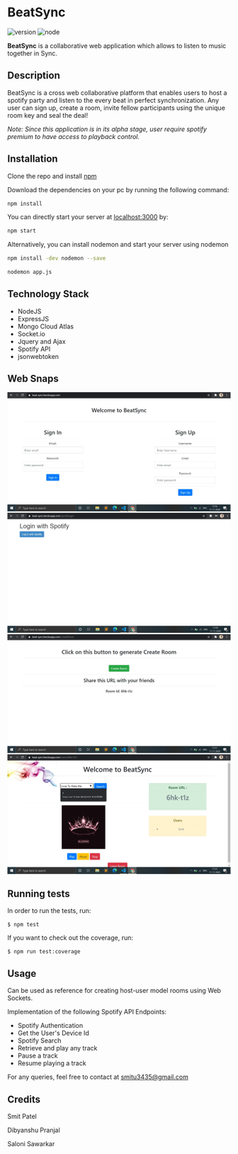 # BeatSync
![version](https://img.shields.io/badge/version-1.2.0-brightgreen) 
![node](https://img.shields.io/badge/node-12.4.0-blueviolet)

**BeatSync** is a collaborative web application which allows to listen to music together in Sync.

## Description
BeatSync is a cross web collaborative platform that enables users to host a spotify party and listen to the every beat in perfect synchronization.
Any user can sign up, create a room, invite fellow participants using the unique room key and seal the deal!

_Note: Since this application is in its alpha stage, user require spotify premium to have access to playback control._ 

## Installation
Clone the repo and install [npm](https://docs.npmjs.com/downloading-and-installing-node-js-and-npm)

Download the dependencies on your pc by running the following command:
```bash
npm install
```

You can directly start your server at [localhost:3000](localhost:3000) by:
```bash
npm start
```
Alternatively, you can install nodemon and start your server using nodemon

```bash
npm install -dev nodemon --save
```

```bash
nodemon app.js
```

## Technology Stack
* NodeJS
* ExpressJS
* Mongo Cloud Atlas
* Socket.io
* Jquery and Ajax
* Spotify API
* jsonwebtoken

## Web Snaps
![Home](public/assets/home.jpg)
![Spotify_Login](public/assets/Spotify_auth.jpg)
![Create Room](public/assets/create_room.jpg)
![Room](public/assets/room.jpg)

## Running tests

In order to run the tests, run:

    $ npm test

If you want to check out the coverage, run:

    $ npm run test:coverage

## Usage
Can be used as reference for creating host-user model rooms using Web Sockets.

Implementation of the following Spotify API Endpoints:
* Spotify Authentication
* Get the User's Device Id
* Spotify Search
* Retrieve and play any track
* Pause a track
* Resume playing a track

For any queries, feel free to contact at smitu3435@gmail.com

## Credits
Smit Patel

Dibyanshu Pranjal

Saloni Sawarkar
